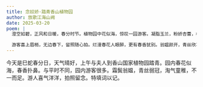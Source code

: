 ```yaml
---
title: 念奴娇·踏青香山植物园
author: 放歌江海山阙
date: 2025-03-20
poem: |
  澄空如碧，正风和日暖，春分时节。植物园中花似海，惊叹一园游客。凝脂玉兰，粉娇杏蕾，梅子嫣红烈。忽然风起，煞惊桃瓣飞雪。

  游客喜上眉梢，无边春下，留照随心拍。烂漫春花人眼醉，更有春香犹别。翁媪颜开，青丝欣喜，童稚笑声咽。开怀放眼，老夫心念春阙。
---
```


今天是巳蛇春分日，天气晴好，上午与夫人到香山国家植物园踏青。园内春花似海，春香扑鼻。与平时不同，园内游客很多。霜鬓翁媪，青丝弱冠，淘气童稚，不一而足。游人喜气洋洋，拍照留念。特填词以记。
